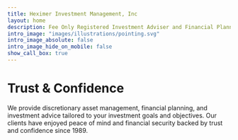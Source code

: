 ```yaml
---
title: Heximer Investment Management, Inc
layout: home
description: Fee Only Registered Investment Adviser and Financial Planner.
intro_image: "images/illustrations/pointing.svg"
intro_image_absolute: false
intro_image_hide_on_mobile: false
show_call_box: true
---
```


# Trust & Confidence  

We provide discretionary asset management, financial planning, and investment advice tailored to your investment goals and objectives. Our clients have enjoyed peace of mind and financial security backed by trust and confidence since 1989.
